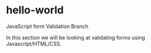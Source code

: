 # hello-world
JavaScript form Validation Branch

In this section we will be looking at validating forms using Javascript/HTML/CSS.
